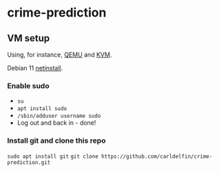 # crime-prediction

## VM setup

Using, for instance, [QEMU](https://www.qemu.org/) and [KVM](https://www.linux-kvm.org/page/Main_Page).

Debian 11 [netinstall](https://www.debian.org/CD/netinst/).

### Enable sudo

* `su`
* `apt install sudo`
* `/sbin/adduser username sudo`
* Log out and back in - done!

### Install git and clone this repo

`sudo apt install git`
`git clone https://github.com/carldelfin/crime-prediction.git`
